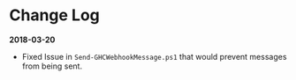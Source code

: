 # Change Log

**2018-03-20**
* Fixed Issue in `Send-GHCWebhookMessage.ps1` that would prevent messages from being sent.
